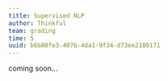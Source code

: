 ```yaml
---
title: Supervised NLP
author: Thinkful
team: grading
time: 5
uuid: b6b80fe3-407b-4da1-9f34-d73ee2180171
---
```


coming soon...

